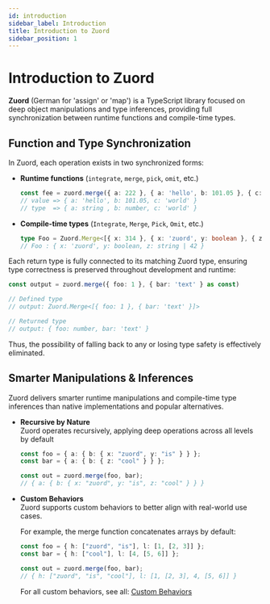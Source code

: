 ```yaml
---
id: introduction
sidebar_label: Introduction  
title: Introduction to Zuord  
sidebar_position: 1  
---
```


# Introduction to Zuord

**Zuord** (German for 'assign' or 'map') is a TypeScript library focused on deep object manipulations and type inferences, providing full synchronization between runtime functions and compile-time types.

## Function and Type Synchronization

In Zuord, each operation exists in two synchronized forms:

- **Runtime functions** (`integrate`, `merge`, `pick`, `omit`, etc.)

  ```ts
  const fee = zuord.merge({ a: 222 }, { a: 'hello', b: 101.05 }, { c: 'world' } as const)
  // value => { a: 'hello', b: 101.05, c: 'world' }
  // type  => { a: string , b: number, c: 'world' }
  ```

- **Compile-time types** (`Integrate`, `Merge`, `Pick`, `Omit`, etc.)

  ```ts
  type Foo = Zuord.Merge<[{ x: 314 }, { x: 'zuord', y: boolean }, { z: string | 42 }]>
  // Foo : { x: 'zuord', y: boolean, z: string | 42 }
  ```

Each return type is fully connected to its matching Zuord type, ensuring type correctness is preserved throughout development and runtime:

```typescript
const output = zuord.merge({ foo: 1 }, { bar: 'text' } as const)

// Defined type
// output: Zuord.Merge<[{ foo: 1 }, { bar: 'text' }]>

// Returned type
// output: { foo: number, bar: 'text' }
```

Thus, the possibility of falling back to any or losing type safety is effectively eliminated.

## Smarter Manipulations & Inferences

Zuord delivers smarter runtime manipulations and compile-time type inferences than native implementations and popular alternatives.

- **Recursive by Nature**  
  Zuord operates recursively, applying deep operations across all levels by default

  ```typescript
  const foo = { a: { b: { x: "zuord", y: "is" } } };
  const bar = { a: { b: { z: "cool" } } };

  const out = zuord.merge(foo, bar);
  // { a: { b: { x: "zuord", y: "is", z: "cool" } } }
  ```

- **Custom Behaviors**  
  Zuord supports custom behaviors to better align with real-world use cases.

  For example, the merge function concatenates arrays by default:

  ```typescript
  const foo = { h: ["zuord", "is"], l: [1, [2, 3]] };
  const bar = { h: ["cool"], l: [4, [5, 6]] };

  const out = zuord.merge(foo, bar);
  // { h: ["zuord", "is", "cool"], l: [1, [2, 3], 4, [5, 6]] }
  ```

  For all custom behaviors, see all: [Custom Behaviors](#smarter-manipulations--inferences)